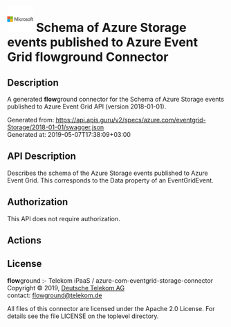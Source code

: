 # ![LOGO](logo.png) Schema of Azure Storage events published to Azure Event Grid **flow**ground Connector

## Description

A generated **flow**ground connector for the Schema of Azure Storage events published to Azure Event Grid API (version 2018-01-01).

Generated from: https://api.apis.guru/v2/specs/azure.com/eventgrid-Storage/2018-01-01/swagger.json<br/>
Generated at: 2019-05-07T17:38:09+03:00

## API Description

Describes the schema of the Azure Storage events published to Azure Event Grid. This corresponds to the Data property of an EventGridEvent.

## Authorization

This API does not require authorization.

## Actions

## License

**flow**ground :- Telekom iPaaS / azure-com-eventgrid-storage-connector<br/>
Copyright © 2019, [Deutsche Telekom AG](https://www.telekom.de)<br/>
contact: flowground@telekom.de

All files of this connector are licensed under the Apache 2.0 License. For details
see the file LICENSE on the toplevel directory.
